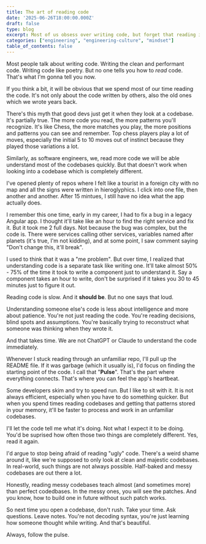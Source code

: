 ```yaml
---
title: The art of reading code
date: '2025-06-26T18:00:00.000Z'
draft: false
type: blog
excerpt: Most of us obsess over writing code, but forget that reading it is where the real work happens.
categories: ["engineering", "engineering-culture", "mindset"]
table_of_contents: false
---
```


Most people talk about writing code. Writing the clean and performant code. Writing code like poetry. But no one tells you how to *read* code. That's what I'm gonna tell you now.

If you think a bit, it will be obvious that we spend most of our time reading the code. It's not only about the code written by others, also the old ones which we wrote years back.

There's this myth that good devs just get it when they look at a codebase. It's partially true. The more code you read, the more patterns you'll recognize. It's like Chess, the more matches you play, the more positions and patterns you can see and remember. Top chess players play a lot of moves, especially the initial 5 to 10 moves out of instinct because they played those variations a lot.

Similarly, as software engineers, we, read more code we will be able understand most of the codebases quickly. But that doesn't work when looking into a codebase which is completely different.

I've opened plenty of repos where I felt like a tourist in a foreign city with no map and all the signs were written in hieroglyphics. I click into one file, then another and another. After 15 mintues, I still have no idea what the app actually does.

I remember this one time, early in my career, I had to fix a bug in a legacy Angular app. I thought it'll take like an hour to find the right service and fix it. But it took me 2 full days. Not because the bug was complex, but the code is. There were services calling other services, variables named after planets (it's true, I'm not kidding), and at some point, I saw comment saying "Don't change this, it'll break".

I used to think that it was a "me problem". But over time, I realized that understanding code is a separate task like writing one. It'll take almost 50% - 75% of the time it took to write a component just to understand it. Say a component takes an hour to write, don't be surprised if it takes you 30 to 45 minutes just to figure it out.

Reading code is slow. And it **should be**. But no one says that loud.

Understanding someone else's code is less about intelligence and more about patience. You're not just reading the code. You're reading decisions, blind spots and assumptions. You're basically trying to reconstruct what someone was thinking when they wrote it.

And that takes time. We are not ChatGPT or Claude to understand the code immediately.

Whenever I stuck reading through an unfamiliar repo, I'll pull up the README file. If it was garbage (which it usually is), I'd focus on finding the starting point of the code. I call that "**Pulse**". That's the part where everything connects. That's where you can feel the app's heartbeat.

Some developers skim and try to speed run. But I like to sit with it. It is not always efficient, especially when you have to do something quicker. But when you spend times reading codebases and getting that patterns stored in your memory, it'll be faster to process and work in an unfamiliar codebases.

I'll let the code tell me what it's doing. Not what I expect it to be doing. You'd be suprised how often those two things are completely different. Yes, read it again.

I'd argue to stop being afraid of reading "ugly" code. There's a weird shame around it, like we're supposed to only look at clean and majestic codebases. In real-world, such things are not always possible. Half-baked and messy codebases are out there a lot.

Honestly, reading messy codebases teach almost (and sometimes more) than perfect codedbases. In the messy ones, you will see the patches. And you know, how to build one in future without such patch works.

So next time you open a codebase, don't rush. Take your time. Ask questions. Leave notes. You're not decoding syntax, you're just learning how someone thought while writing. And that's beautiful.

Always, follow the pulse.

